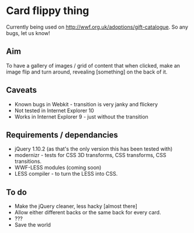 # Card flippy thing

Currently being used on http://wwf.org.uk/adoptions/gift-catalogue. So any bugs, let us know!

## Aim
To have a gallery of images / grid of content that when clicked, make an image flip and turn around, revealing [something] on the back of it.

## Caveats
* Known bugs in Webkit - transition is very janky and flickery
* Not tested in Internet Explorer 10
* Works in Internet Explorer 9 - just without the transition

## Requirements / dependancies
* jQuery 1.10.2 (as that's the only version this has been tested with)
* modernizr - tests for CSS 3D transforms, CSS transforms, CSS transitions.
* WWF-LESS modules (coming soon)
* LESS compiler - to turn the LESS into CSS.

## To do
* Make the jQuery cleaner, less hacky [almost there]
* Allow either different backs or the same back for every card.
* ???
* Save the world